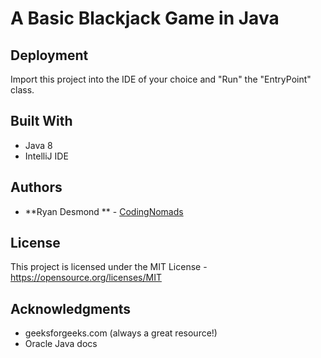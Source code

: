 # A Basic Blackjack Game in Java

## Deployment
Import this project into the IDE of your choice and "Run" the "EntryPoint" class.

## Built With
* Java 8
* IntelliJ IDE

## Authors

* **Ryan Desmond ** - [CodingNomads](https://codingnomads.co)

## License

This project is licensed under the MIT License - https://opensource.org/licenses/MIT

## Acknowledgments
* geeksforgeeks.com (always a great resource!)
* Oracle Java docs


